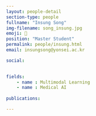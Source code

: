 ```yaml
---
layout: people-detail
section-type: people
fullname: "Insung Song"
img-filename: song_insung.jpg
emoji: 💪
position: "Master Student"
permalink: people/insung.html
email: insungsong@yonsei.ac.kr

social:
  

fields:
    - name : Multimodal Learning
    - name : Medical AI
    
publications:

---
```

